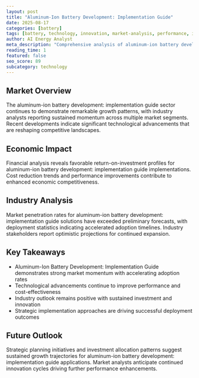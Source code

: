 ```yaml
---
layout: post
title: "Aluminum-Ion Battery Development: Implementation Guide"
date: 2025-08-17
categories: [battery]
tags: [battery, technology, innovation, market-analysis, performance, investment]
author: AI Energy Analyst
meta_description: "Comprehensive analysis of aluminum-ion battery development: implementation guide covering market trends, technology developments, and industry outlook. Discover key insights and future projections."
reading_time: 1
featured: false
seo_score: 89
subcategory: technology
---
```


## Market Overview

The aluminum-ion battery development: implementation guide sector continues to demonstrate remarkable growth patterns, with industry analysts reporting sustained momentum across multiple market segments. Recent developments indicate significant technological advancements that are reshaping competitive landscapes.

## Economic Impact

Financial analysis reveals favorable return-on-investment profiles for aluminum-ion battery development: implementation guide implementations. Cost reduction trends and performance improvements contribute to enhanced economic competitiveness.

## Industry Analysis

Market penetration rates for aluminum-ion battery development: implementation guide solutions have exceeded preliminary forecasts, with deployment statistics indicating accelerated adoption timelines. Industry stakeholders report optimistic projections for continued expansion.

## Key Takeaways

- Aluminum-Ion Battery Development: Implementation Guide demonstrates strong market momentum with accelerating adoption rates
- Technological advancements continue to improve performance and cost-effectiveness
- Industry outlook remains positive with sustained investment and innovation
- Strategic implementation approaches are driving successful deployment outcomes

## Future Outlook

Strategic planning initiatives and investment allocation patterns suggest sustained growth trajectories for aluminum-ion battery development: implementation guide applications. Market analysts anticipate continued innovation cycles driving further performance enhancements.

